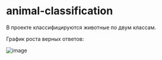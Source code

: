 # animal-classification

В проекте классифицируются животные по двум классам.

График роста верных ответов:

![image](https://github.com/user-attachments/assets/a18f66a1-23db-4b7b-a9db-19a711d4c536)
